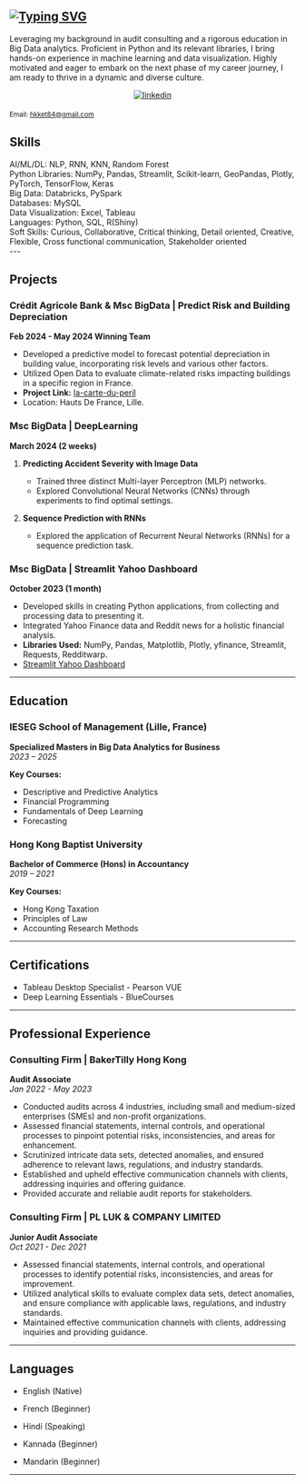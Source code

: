 
## [![Typing SVG](https://readme-typing-svg.demolab.com?font=Fira+Code&weight=900&size=26&duration=3000&pause=500&color=3498DB&background=2A2E3425&center=true&vCenter=true&lines=Aspiring+Data+Scientist;Aspiring+Data+Analyst;Aspiring+Data+Engineer;Everything+Big+Data)](https://git.io/typing-svg)

Leveraging my background in audit consulting and a rigorous education in Big Data analytics. Proficient in Python and its relevant libraries, I bring hands-on experience in machine learning and data visualization. Highly motivated and eager to embark on the next phase of my career journey, I am ready to thrive in a dynamic and diverse culture.

<!-- Connect with me div -->
<div>
  <div align="center">
    <!-- Linkedin Link -->
    <a href="https://www.linkedin.com/in/ketan-bopanna-01001011/" target="_blank">
      <img src="https://img.shields.io/badge/linkedin-%232E3440.svg?&style=for-the-badge&logo=linkedin&logoColor=white" alt="linkedin" style="margin-bottom: 5px;" />
    </a>
  </div>
</div>

<sub>Email: hkket84@gmail.com</sub>


## Skills

<div class="flex flex-wrap gap-1">
  <div class="inline-flex items-center rounded-md border px-2 py-0.5 text-xs font-semibold font-mono transition-colors focus:outline-none focus:ring-2 focus:ring-ring focus:ring-offset-2 text-nowrap border-transparent bg-primary/80 text-primary-foreground hover:bg-primary/60">
    AI/ML/DL: NLP, RNN, KNN, Random Forest
  </div>
  
  <div class="inline-flex items-center rounded-md border px-2 py-0.5 text-xs font-semibold font-mono transition-colors focus:outline-none focus:ring-2 focus:ring-ring focus:ring-offset-2 text-nowrap border-transparent bg-primary/80 text-primary-foreground hover:bg-primary/60">
    Python Libraries: NumPy, Pandas, Streamlit, Scikit-learn, GeoPandas, Plotly, PyTorch, TensorFlow, Keras
  </div>
  
  <div class="inline-flex items-center rounded-md border px-2 py-0.5 text-xs font-semibold font-mono transition-colors focus:outline-none focus:ring-2 focus:ring-ring focus:ring-offset-2 text-nowrap border-transparent bg-primary/80 text-primary-foreground hover:bg-primary/60">
    Big Data: Databricks, PySpark
  </div>
  
  <div class="inline-flex items-center rounded-md border px-2 py-0.5 text-xs font-semibold font-mono transition-colors focus:outline-none focus:ring-2 focus:ring-ring focus:ring-offset-2 text-nowrap border-transparent bg-primary/80 text-primary-foreground hover:bg-primary/60">
    Databases: MySQL
  </div>
  
  <div class="inline-flex items-center rounded-md border px-2 py-0.5 text-xs font-semibold font-mono transition-colors focus:outline-none focus:ring-2 focus:ring-ring focus:ring-offset-2 text-nowrap border-transparent bg-primary/80 text-primary-foreground hover:bg-primary/60">
    Data Visualization: Excel, Tableau
  </div>
  
  <div class="inline-flex items-center rounded-md border px-2 py-0.5 text-xs font-semibold font-mono transition-colors focus:outline-none focus:ring-2 focus:ring-ring focus:ring-offset-2 text-nowrap border-transparent bg-primary/80 text-primary-foreground hover:bg-primary/60">
    Languages: Python, SQL, R(Shiny)
  </div>
  
  <div class="inline-flex items-center rounded-md border px-2 py-0.5 text-xs font-semibold font-mono transition-colors focus:outline-none focus:ring-2 focus:ring-ring focus:ring-offset-2 text-nowrap border-transparent bg-primary/80 text-primary-foreground hover:bg-primary/60">
    Soft Skills: Curious, Collaborative, Critical thinking, Detail oriented, Creative, Flexible, Cross functional communication, Stakeholder oriented
  </div>
</div>
---

## Projects

### Crédit Agricole Bank & Msc BigData | Predict Risk and Building Depreciation
**Feb 2024 - May 2024 Winning Team**

- Developed a predictive model to forecast potential depreciation in building value, incorporating risk levels and various other factors.
- Utilized Open Data to evaluate climate-related risks impacting buildings in a specific region in France.
- **Project Link:** [la-carte-du-peril](https://la-carte-du-peril.streamlit.app/)
- Location: Hauts De France, Lille.

### Msc BigData | DeepLearning
**March 2024 (2 weeks)**

1. **Predicting Accident Severity with Image Data**
    - Trained three distinct Multi-layer Perceptron (MLP) networks.
    - Explored Convolutional Neural Networks (CNNs) through experiments to find optimal settings.

2. **Sequence Prediction with RNNs**
    - Explored the application of Recurrent Neural Networks (RNNs) for a sequence prediction task.

### Msc BigData | Streamlit Yahoo Dashboard
**October 2023 (1 month)**

- Developed skills in creating Python applications, from collecting and processing data to presenting it.
- Integrated Yahoo Finance data and Reddit news for a holistic financial analysis.
- **Libraries Used:** NumPy, Pandas, Matplotlib, Plotly, yfinance, Streamlit, Requests, Redditwarp.
- [Streamlit Yahoo Dashboard](https://k10b-ubiquitous-novo-journey.streamlit.app/)

---
## Education

### IESEG School of Management (Lille, France)
**Specialized Masters in Big Data Analytics for Business**  
_2023 – 2025_

**Key Courses:**
- Descriptive and Predictive Analytics
- Financial Programming
- Fundamentals of Deep Learning
- Forecasting

### Hong Kong Baptist University
**Bachelor of Commerce (Hons) in Accountancy**  
_2019 – 2021_

**Key Courses:**
- Hong Kong Taxation
- Principles of Law
- Accounting Research Methods

---

## Certifications

- Tableau Desktop Specialist - Pearson VUE
- Deep Learning Essentials - BlueCourses

---



## Professional Experience

### Consulting Firm | BakerTilly Hong Kong
**Audit Associate**  
_Jan 2022 - May 2023_

- Conducted audits across 4 industries, including small and medium-sized enterprises (SMEs) and non-profit organizations.
- Assessed financial statements, internal controls, and operational processes to pinpoint potential risks, inconsistencies, and areas for enhancement.
- Scrutinized intricate data sets, detected anomalies, and ensured adherence to relevant laws, regulations, and industry standards.
- Established and upheld effective communication channels with clients, addressing inquiries and offering guidance.
- Provided accurate and reliable audit reports for stakeholders.

### Consulting Firm | PL LUK & COMPANY LIMITED
**Junior Audit Associate**  
_Oct 2021 - Dec 2021_

- Assessed financial statements, internal controls, and operational processes to identify potential risks, inconsistencies, and areas for improvement.
- Utilized analytical skills to evaluate complex data sets, detect anomalies, and ensure compliance with applicable laws, regulations, and industry standards.
- Maintained effective communication channels with clients, addressing inquiries and providing guidance.

---

## Languages

- English (Native)
- French (Beginner)
  
- Hindi (Speaking)
- Kannada (Beginner)
- Mandarin (Beginner)


---
